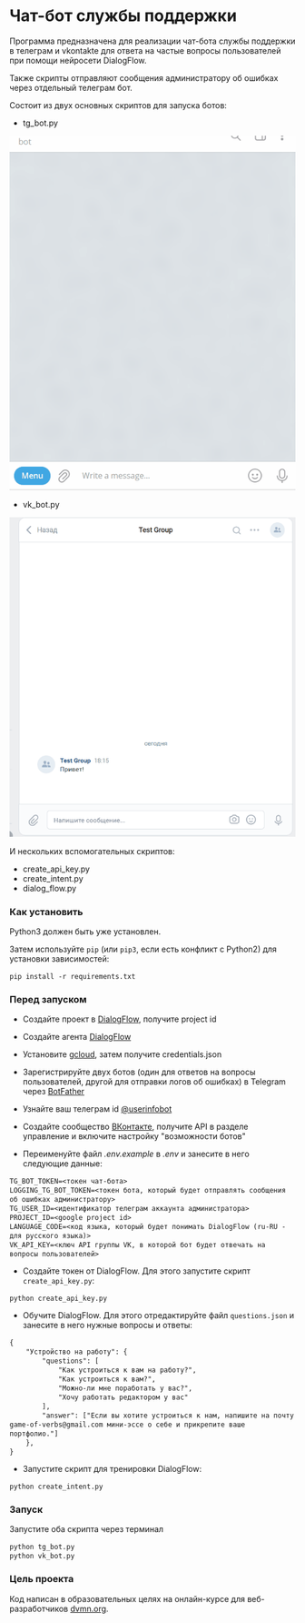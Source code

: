 # Чат-бот службы поддержки

Программа предназначена для реализации чат-бота службы поддержки в телеграм и vkontakte для ответа на частые вопросы пользователей при помощи нейросети DialogFlow.

Также скрипты отправляют сообщения администратору об ошибках через отдельный телеграм бот.

Состоит из двух основных скриптов для запуска ботов:
* tg_bot.py

![](/tg_bot.gif)

* vk_bot.py

![](/vk_bot.gif)

И нескольких вспомогательных скриптов:
* create_api_key.py
* create_intent.py
* dialog_flow.py

### Как установить

Python3 должен быть уже установлен.

Затем используйте `pip` (или `pip3`, если есть конфликт с Python2) для установки зависимостей:
```
pip install -r requirements.txt
```
### Перед запуском

* Создайте проект в [DialogFlow](https://dialogflow.cloud.google.com/#/login), получите project id

* Создайте агента [DialogFlow](https://cloud.google.com/dialogflow/docs/quick/build-agent)

* Установите [gcloud](https://cloud.google.com/dialogflow/es/docs/quick/setup#sdk), затем получите credentials.json

* Зарегистрируйте двух ботов (один для ответов на вопросы пользователей, другой для отправки логов об ошибках) в Telegram через [BotFather](https://t.me/BotFather)

* Узнайте ваш телеграм id [@userinfobot](https://t.me/userinfobot)

* Создайте сообщество [ВКонтакте](https://vk.com/groups), получите API в разделе управление и включите настройку "возможности ботов"

* Переименуйте файл *.env.example* в *.env* и занесите в него следующие данные:

```
TG_BOT_TOKEN=<токен чат-бота>
LOGGING_TG_BOT_TOKEN=<токен бота, который будет отправлять сообщения об ошибках администратору>
TG_USER_ID=<идентификатор телеграм аккаунта администратора>
PROJECT_ID=<google project id>
LANGUAGE_CODE=<код языка, который будет понимать DialogFlow (ru-RU - для русского языка)>
VK_API_KEY=<ключ API группы VK, в которой бот будет отвечать на вопросы пользователей>
```
* Создайте токен от DialogFlow. Для этого запустите скрипт `create_api_key.py`:
```
python create_api_key.py
```
* Обучите DialogFlow. Для этого отредактируйте файл `questions.json` и занесите в него нужные вопросы и ответы:
```
{
    "Устройство на работу": {
        "questions": [
            "Как устроиться к вам на работу?",
            "Как устроиться к вам?",
            "Можно-ли мне поработать у вас?",
            "Хочу работать редактором у вас"
        ],
        "answer": ["Если вы хотите устроиться к нам, напишите на почту game-of-verbs@gmail.com мини-эссе о себе и прикрепите ваше портфолио."]
    },
}
```
* Запустите скрипт для тренировки DialogFlow:
```
python create_intent.py
```

### Запуск
Запустите оба скрипта через терминал

```
python tg_bot.py
python vk_bot.py
```

### Цель проекта

Код написан в образовательных целях на онлайн-курсе для веб-разработчиков [dvmn.org](https://dvmn.org/).